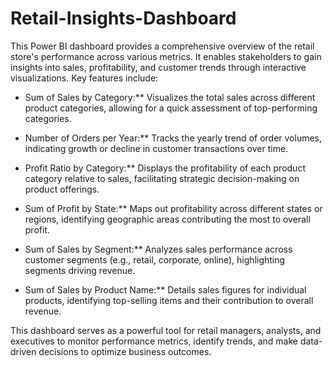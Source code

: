 # Retail-Insights-Dashboard

This Power BI dashboard provides a comprehensive overview of the retail store's performance across various metrics. It enables stakeholders to gain insights into sales, profitability, and customer trends through interactive visualizations. Key features include:

- Sum of Sales by Category:** Visualizes the total sales across different product categories, allowing for a quick assessment of top-performing categories.
  
- Number of Orders per Year:** Tracks the yearly trend of order volumes, indicating growth or decline in customer transactions over time.

- Profit Ratio by Category:** Displays the profitability of each product category relative to sales, facilitating strategic decision-making on product offerings.

- Sum of Profit by State:** Maps out profitability across different states or regions, identifying geographic areas contributing the most to overall profit.

- Sum of Sales by Segment:** Analyzes sales performance across customer segments (e.g., retail, corporate, online), highlighting segments driving revenue.

- Sum of Sales by Product Name:** Details sales figures for individual products, identifying top-selling items and their contribution to overall revenue.

This dashboard serves as a powerful tool for retail managers, analysts, and executives to monitor performance metrics, identify trends, and make data-driven decisions to optimize business outcomes.
